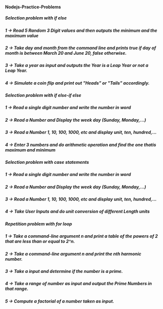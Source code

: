 #### Nodejs-Practice-Problems

##### Selection problem with if else
##### 1 -> Read 5 Random 3 Digit values and then outputs the minimum and the maximum value
##### 2 -> Take day and month from the command line and prints true if day of month is between March 20 and June 20, false otherwise.
##### 3 -> Take a year as input and outputs the Year is a Leap Year or not a Leap Year.
##### 4 -> Simulate a coin flip and print out "Heads" or "Tails" accordingly.

##### Selection problem with if else-if else
##### 1 -> Read a single digit number and write the number in word
##### 2 -> Read a Number and Display the week day (Sunday, Monday,...)
##### 3 -> Read a Number 1, 10, 100, 1000, etc and display unit, ten, hundred,...
##### 4 -> Enter 3 numbers and do arithmetic operation and find the one thatis maximum and minimum

##### Selection problem with case statements
##### 1 -> Read a single digit number and write the number in word
##### 2 -> Read a Number and Display the week day (Sunday, Monday,...)
##### 3 -> Read a Number 1, 10, 100, 1000, etc and display unit, ten, hundred,...
##### 4 -> Take User Inputs and do unit conversion of different Length units

##### Repetition problem with for loop
##### 1 -> Take a command-line argument n and print a table of the powers of 2 that are less than or equal to 2^n.
##### 2 -> Take a command-line argument n and print the nth harmonic number.
##### 3 -> Take a input and determine if the number is a prime.
##### 4 -> Take a range of number as input and output the Prime Numbers in that range.
##### 5 -> Compute a factorial of a number taken as input.

